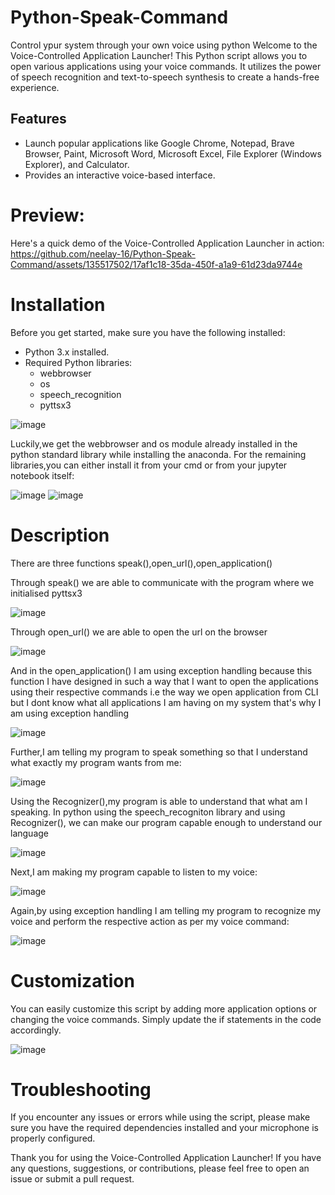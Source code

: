 # Python-Speak-Command
Control ypur system through your own voice using python
Welcome to the Voice-Controlled Application Launcher! This Python script allows you to open various applications using your voice commands. It utilizes the power of speech recognition and text-to-speech synthesis to create a hands-free experience.

## Features

- Launch popular applications like Google Chrome, Notepad, Brave Browser, Paint, Microsoft Word, Microsoft Excel, File Explorer (Windows Explorer), and Calculator.
- Provides an interactive voice-based interface.


# Preview:

Here's a quick demo of the Voice-Controlled Application Launcher in action:
https://github.com/neelay-16/Python-Speak-Command/assets/135517502/17af1c18-35da-450f-a1a9-61d23da9744e


# Installation

Before you get started, make sure you have the following installed:
- Python 3.x installed.
- Required Python libraries:
  - webbrowser
  - os
  - speech_recognition
  - pyttsx3
 
    
![image](https://github.com/neelay-16/Python-Speak-Command/assets/135517502/e1fc5de5-a513-4bf1-9752-045a42ba948a)

Luckily,we get the webbrowser and os module already installed in the python standard library while installing the anaconda. For the remaining libraries,you can either install it from your cmd or from your jupyter notebook itself:


![image](https://github.com/neelay-16/Python-Speak-Command/assets/135517502/8d69af87-69af-4739-9e96-c8de4ce63f83)
![image](https://github.com/neelay-16/Python-Speak-Command/assets/135517502/aca8c382-7f26-4262-a7cc-06dc3b413267)

# Description

There are three functions speak(),open_url(),open_application()

Through speak() we are able to communicate with the program where we initialised pyttsx3

![image](https://github.com/neelay-16/Python-Speak-Command/assets/135517502/00ae7190-2cf5-4f54-848b-9b354ee47c35)

Through open_url() we are able to open the url on the browser

![image](https://github.com/neelay-16/Python-Speak-Command/assets/135517502/0b497b96-68fe-4e7e-80d6-f61866d9fb22)

And in the open_application() I am using exception handling because this function I have designed in such a way that I want to open the applications using their respective commands i.e the way we open application from CLI but I dont know what all applications I am having on my system that's why I am using exception handling

![image](https://github.com/neelay-16/Python-Speak-Command/assets/135517502/2728aaa0-e196-4c5b-abeb-42bb164496f4)

Further,I am telling my program to speak something so that I understand what exactly my program wants from me:

![image](https://github.com/neelay-16/Python-Speak-Command/assets/135517502/70c042a3-3455-4856-be2b-4cca3f875395)

Using the Recognizer(),my program is able to understand that what am I speaking. In python using the speech_recogniton library and using Recognizer(), we can make our program capable enough to understand our language

![image](https://github.com/neelay-16/Python-Speak-Command/assets/135517502/8a005aed-b32d-4f03-a0f0-36299fee1ef0)

Next,I am making my program capable to listen to my voice:

![image](https://github.com/neelay-16/Python-Speak-Command/assets/135517502/8c0ea236-b6a8-4074-a9a6-0d870c41dd24)

Again,by using exception handling I am telling my program to recognize my voice and perform the respective action as per my voice command: 

![image](https://github.com/neelay-16/Python-Speak-Command/assets/135517502/56a4f52a-670f-49fd-a649-0027a73493df)


# Customization
You can easily customize this script by adding more application options or changing the voice commands. Simply update the if statements in the code accordingly.

![image](https://github.com/neelay-16/Python-Speak-Command/assets/135517502/5cee3356-4118-4b77-8179-ff1acf93abac)


# Troubleshooting
If you encounter any issues or errors while using the script, please make sure you have the required dependencies installed and your microphone is properly configured.




Thank you for using the Voice-Controlled Application Launcher! If you have any questions, suggestions, or contributions, please feel free to open an issue or submit a pull request.
















